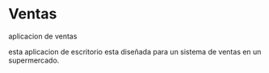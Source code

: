 # Ventas
aplicacion de ventas

esta aplicacion de escritorio esta diseñada para un sistema de ventas en un supermercado.
